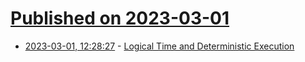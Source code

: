 # [Published on 2023-03-01](index.md)

* [2023-03-01, 12:28:27](https://lobste.rs/s/hntujl/logical_time_deterministic_execution) - [Logical Time and Deterministic Execution](https://concerningquality.com/logical-time-determinism/)
